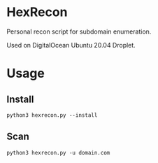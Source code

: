 # HexRecon
 Personal recon script for subdomain enumeration.

 Used on DigitalOcean Ubuntu 20.04 Droplet.

# Usage

## Install
```
python3 hexrecon.py --install
```

## Scan
```
python3 hexrecon.py -u domain.com
```
